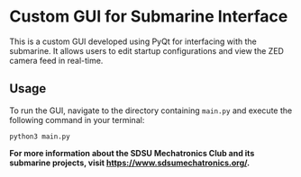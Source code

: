 # Custom GUI for Submarine Interface

This is a custom GUI developed using PyQt for interfacing with the submarine. It allows users to edit startup configurations and view the ZED camera feed in real-time.

## Usage

To run the GUI, navigate to the directory containing `main.py` and execute the following command in your terminal:
```
python3 main.py
```

**For more information about the SDSU Mechatronics Club and its submarine projects, visit https://www.sdsumechatronics.org/.**
